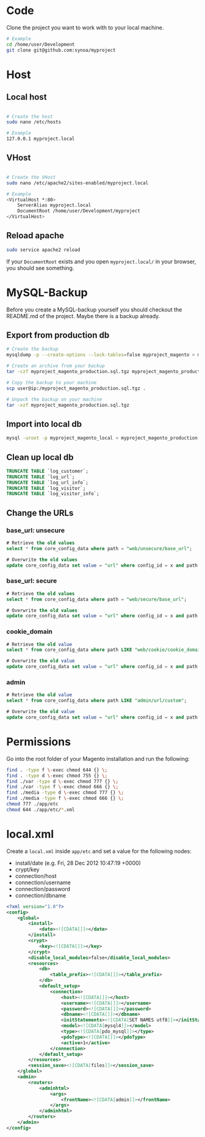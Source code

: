 # Code

Clone the project you want to work with to your local machine. 

```bash
# Example
cd /home/user/Development
git clone git@github.com:synoa/myproject
```

# Host

## Local host

```bash

# Create the host
sudo nano /etc/hosts

# Example
127.0.0.1 myproject.local
```

## VHost

```bash

# Create the VHost
sudo nano /etc/apache2/sites-enabled/myproject.local

# Example
<VirtualHost *:80>
    ServerAlias myproject.local
    DocumentRoot /home/user/Development/myproject
</VirtualHost>
```

## Reload apache

```bash
sudo service apache2 reload
```

If your `DocumentRoot` exists and you open `myproject.local/` in your browser, you should see something. 


# MySQL-Backup

Before you create a MySQL-backup yourself you should checkout the README.md of the project. Maybe there is a backup already. 

## Export from production db

```bash
# Create the backup
mysqldump -p --create-options --lock-tables=false myproject_magento > myproject_magento_production.sql

# Create an archive from your backup
tar -czf myproject_magento_production.sql.tgz myproject_magento_production.sql

# Copy the backup to your machine
scp user@ip:/myproject_magento_production.sql.tgz .

# Unpack the backup on your machine
tar -xzf myproject_magento_production.sql.tgz
```

## Import into local db

```bash
mysql -uroot -p myproject_magento_local < myproject_magento_production.sql
```

## Clean up local db

```sql
TRUNCATE TABLE `log_customer`;
TRUNCATE TABLE `log_url`;
TRUNCATE TABLE `log_url_info`;
TRUNCATE TABLE `log_visitor`;
TRUNCATE TABLE `log_visitor_info`;
```

## Change the URLs

### base_url: unsecure

```sql
# Retrieve the old values
select * from core_config_data where path = "web/unsecure/base_url";

# Overwrite the old values
update core_config_data set value = "url" where config_id = x and path = "web/unsecure/base_url";
```

### base_url: secure

```sql
# Retrieve the old values
select * from core_config_data where path = "web/secure/base_url";

# Overwrite the old values
update core_config_data set value = "url" where config_id = x and path = "web/secure/base_url";
```

### cookie_domain

```sql
# Retrieve the old value
select * from core_config_data where path LIKE "web/cookie/cookie_domain";

# Overwrite the old value
update core_config_data set value = "url" where config_id = x and path = "web/cookie/cookie_domain";
```

### admin

```sql
# Retrieve the old value
select * from core_config_data where path LIKE "admin/url/custom";

# Overwrite the old value
update core_config_data set value = "url" where config_id = x and path = "admin/url/custom";
```

# Permissions

Go into the root folder of your Magento installation and run the following:

```bash
find . -type f \-exec chmod 644 {} \;
find . -type d \-exec chmod 755 {} \;
find ./var -type d \-exec chmod 777 {} \;
find ./var -type f \-exec chmod 666 {} \;
find ./media -type d \-exec chmod 777 {} \;
find ./media -type f \-exec chmod 666 {} \;
chmod 777 ./app/etc
chmod 644 ./app/etc/*.xml
```

# local.xml

Create a `local.xml` inside `app/etc` and set a value for the following nodes:

* install/date (e.g. Fri, 28 Dec 2012 10:47:19 +0000)
* crypt/key
* connection/host
* connection/username
* connection/password
* connection/dbname

```xml
<?xml version="1.0"?>
<config>
    <global>
        <install>
            <date><![CDATA[]]></date>
        </install>
        <crypt>
            <key><![CDATA[]]></key>
        </crypt>
        <disable_local_modules>false</disable_local_modules>
        <resources>
            <db>
                <table_prefix><![CDATA[]]></table_prefix>
            </db>
            <default_setup>
                <connection>
                    <host><![CDATA[]]></host>
                    <username><![CDATA[]]></username>
                    <password><![CDATA[]]></password>
                    <dbname><![CDATA[]]></dbname>
                    <initStatements><![CDATA[SET NAMES utf8]]></initStatements>
                    <model><![CDATA[mysql4]]></model>
                    <type><![CDATA[pdo_mysql]]></type>
                    <pdoType><![CDATA[]]></pdoType>
                    <active>1</active>
                </connection>
            </default_setup>
        </resources>
        <session_save><![CDATA[files]]></session_save>
    </global>
    <admin>
        <routers>
            <adminhtml>
                <args>
                    <frontName><![CDATA[admin]]></frontName>
                </args>
            </adminhtml>
        </routers>
    </admin>
</config>
```
